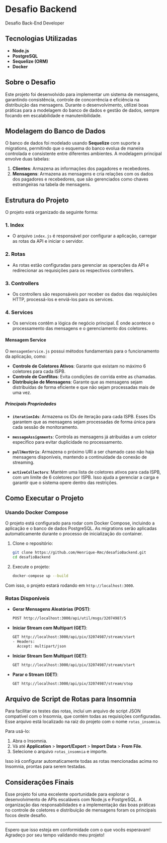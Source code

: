 # Desafio Backend

Desafio Back-End Developer

## Tecnologias Utilizadas

- **Node.js**
- **PostgreSQL**
- **Sequelize (ORM)**
- **Docker**

## Sobre o Desafio

Este projeto foi desenvolvido para implementar um sistema de mensagens, garantindo consistência, controle de concorrência e eficiência na distribuição das mensagens. Durante o desenvolvimento, utilizei boas práticas para a modelagem do banco de dados e gestão de dados, sempre focando em escalabilidade e manutenibilidade.

## Modelagem do Banco de Dados

O banco de dados foi modelado usando **Sequelize** com suporte a migrations, permitindo que o esquema do banco evolua de maneira controlada e consistente entre diferentes ambientes. A modelagem principal envolve duas tabelas:

1. **Clientes**: Armazena as informações dos pagadores e recebedores.
2. **Mensagens**: Armazena as mensagens e cria relações com os dados dos pagadores e recebedores, que são gerenciados como chaves estrangeiras na tabela de mensagens.

## Estrutura do Projeto

O projeto está organizado da seguinte forma:

### 1. **Index**

- O arquivo `index.js` é responsável por configurar a aplicação, carregar as rotas da API e iniciar o servidor.

### 2. **Rotas**

- As rotas estão configuradas para gerenciar as operações da API e redirecionar as requisições para os respectivos controllers.

### 3. **Controllers**

- Os controllers são responsáveis por receber os dados das requisições HTTP, processá-los e enviá-los para os services.

### 4. **Services**

- Os services contêm a lógica de negócio principal. É onde acontece o processamento das mensagens e o gerenciamento dos coletores.

#### Mensagem Service

O `mensagemService.js` possui métodos fundamentais para o funcionamento da aplicação, como:

- **Controle de Coletores Ativos**: Garante que existam no máximo 6 coletores para cada ISPB.
- **Controle de Conflitos**: Evita condições de corrida entre as chamadas.
- **Distribuição de Mensagens**: Garante que as mensagens sejam distribuídas de forma eficiente e que não sejam processadas mais de uma vez.

##### Principais Propriedades

- **`iterationIds`**: Armazena os IDs de iteração para cada ISPB. Esses IDs garantem que as mensagens sejam processadas de forma única para cada sessão de monitoramento.

- **`messageAssignments`**: Controla as mensagens já atribuídas a um coletor específico para evitar duplicidade no processamento.

- **`pullNextUris`**: Armazena o próximo URI a ser chamado caso não haja mensagens disponíveis, mantendo a continuidade da conexão de streaming.

- **`activeCollectors`**: Mantém uma lista de coletores ativos para cada ISPB, com um limite de 6 coletores por ISPB. Isso ajuda a gerenciar a carga e garantir que o sistema opere dentro das restrições.

## Como Executar o Projeto

### Usando Docker Compose

O projeto está configurado para rodar com Docker Compose, incluindo a aplicação e o banco de dados PostgreSQL. As migrations serão aplicadas automaticamente durante o processo de inicialização do container.

1. Clone o repositório:

   ```bash
   git clone https://github.com/Henrique-Rmc/desafioBackend.git
   cd desafioBackend
   ```

2. Execute o projeto:

   ```bash
   docker-compose up --build
   ```

Com isso, o projeto estará rodando em `http://localhost:3000`.

### Rotas Disponíveis

- **Gerar Mensagens Aleatórias (POST)**:

  ```bash
  POST http://localhost:3000/api/util/msgs/32074987/5
  ```

- **Iniciar Stream com Multipart (GET)**:

  ```bash
  GET http://localhost:3000/api/pix/32074987/stream/start
  - Headers:
    Accept: multipart/json
  ```

- **Iniciar Stream Sem Multipart (GET)**:

  ```bash
  GET http://localhost:3000/api/pix/32074987/stream/start
  ```

- **Parar o Stream (GET)**:

  ```bash
  GET http://localhost:3000/api/pix/32074987/stream/stop
  ```

## Arquivo de Script de Rotas para Insomnia

Para facilitar os testes das rotas, incluí um arquivo de script JSON compatível com o Insomnia, que contém todas as requisições configuradas. Esse arquivo está localizado na raiz do projeto com o nome `rotas_insomnia`.

Para usá-lo:

1. Abra o Insomnia.
2. Vá até **Application** > **Import/Export** > **Import Data** > **From File**.
3. Selecione o arquivo `rotas_insomnia` e importe.

Isso irá configurar automaticamente todas as rotas mencionadas acima no Insomnia, prontas para serem testadas.

## Considerações Finais

Esse projeto foi uma excelente oportunidade para explorar o desenvolvimento de APIs escaláveis com Node.js e PostgreSQL. A organização das responsabilidades e a implementação das boas práticas no controle de coletores e distribuição de mensagens foram os principais focos deste desafio.

---

Espero que isso esteja em conformidade com o que vocês esperavam! Agradeço por seu tempo validando meu projeto!

